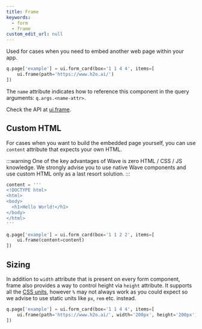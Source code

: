```yaml
---
title: Frame
keywords:
  - form
  - frame
custom_edit_url: null
---
```


Used for cases when you need to embed another web page within your app.

```py
q.page['example'] = ui.form_card(box='1 1 4 4', items=[
    ui.frame(path='https://www.h2o.ai/')
])
```

The `name` attribute indicates how to reference this component in the query arguments: `q.args.<name-attr>`.

Check the API at [ui.frame](/docs/api/ui#frame).

## Custom HTML

For cases when you want to build the embedded page yourself, you can use `content` attribute that
expects your own HTML.

:::warning
One of the key advantages of Wave is zero HTML / CSS / JS knowledge. We strongly advise you to use
native Wave components and use custom HTML only as a last resort solution.
:::

```py
content = '''
<!DOCTYPE html>
<html>
<body>
  <h1>Hello World!</h1>
</body>
</html>
'''

q.page['example'] = ui.form_card(box='1 1 2 2', items=[
    ui.frame(content=content)
])
```

## Sizing

In addition to `width` attribute that is present on every form component, frame also provides
a way to control height via `height` attribute. It supports all the [CSS units](https://developer.mozilla.org/en-US/docs/Learn/CSS/Building_blocks/Values_and_units), however `%` may not always work as you
could expect so we advise to use static units like `px`, `rem` etc. instead.

```py
q.page['example'] = ui.form_card(box='1 1 4 4', items=[
    ui.frame(path='https://www.h2o.ai/', width='200px', height='200px')
])
```
